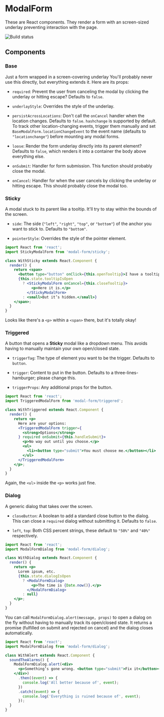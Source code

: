 # ModalForm

These are React components. They render a form with an screen-sized underlay preventing interaction with the page.

![Build status](https://travis-ci.org/zooniverse/modal-form.svg)

## Components

### Base

Just a form wrapped in a screen-covering underlay You'll probably never use this directly, but everything extends it. Here are its props:

* `required`: Prevent the user from canceling the modal by clicking the underlay or hitting escape? Defaults to `false`.

* `underlayStyle`: Overrides the style of the underlay.

* `persistAcrossLocations`: Don't call the `onCancel` handler when the location changes. Defaults to `false`. `hashchange` is supported by default. To track other location-changing events, trigger them manually and set `BaseModalForm.locationChangeEvent` to the event name (defaults to `"locationchange"`) before mounting any modal forms.

* `loose`: Render the form underlay directly into its parent element? Defaults to `false`, which renders it into a container the body above everything else.

* `onSubmit`: Handler for form submission. This function should probably close the modal.

* `onCancel`: Handler for when the user cancels by clicking the underlay or hitting escape. This should probably close the modal too.

### Sticky

A modal stuck to its parent like a tooltip. It'll try to stay within the bounds of the screen.

* `side`: The side (`"left"`, `"right"`, `"top"`, or `"bottom"`) of the anchor you want to stick to. Defaults to `"bottom"`.

* `pointerStyle`: Overrides the style of the pointer element.

```jsx
import React from 'react';
import StickyModalForm from 'modal-form/sticky';

class WithSticky extends React.Component {
  render() {
    return <span>
      <button type="button" onClick={this.openTooltip}>I have a tooltip.</button>
      {this.state.tooltipIsOpen
        ? <StickyModalForm onCancel={this.closeTooltip}>
            <p>Here it is.</p>
          </StickyModalForm>
        : <small>But it’s hidden.</small>}
    </span>;
  }
}
```

Looks like there's a `<p>` within a `<span>` there, but it's totally okay!

### Triggered

A button that opens a **Sticky** modal like a dropdown menu. This avoids having to manually maintain your own open/closed state.

* `triggerTag`: The type of element you want to be the trigger. Defaults to `button`.

* `trigger`: Content to put in the button. Defaults to a three-lines-hamburger; please change this.

* `triggerProps`: Any additional props for the button.

```jsx
import React from 'react';
import TriggeredModalForm from 'modal-form/triggered';

class WithTriggered extends React.Component {
  render() {
    return <p>
      Here are your options:
      <TriggeredModalForm trigger={
        <strong>Options</strong>
      } required onSubmit={this.handleSubmit}>
        <p>No way out until you choose.</p>
        <ul>
          <li><button type="submit">You must choose me.</button></li>
        </ul>
      </TriggeredModalForm>
    </p>;
  }
}
```

Again, the `<ul>` inside the `<p>` works just fine.

### Dialog

A generic dialog that takes over the screen.

* `closeButton`: A boolean to add a standard close button to the dialog. This can close a `required` dialog without submitting it. Defaults to `false`.

* `left`, `top`: Both CSS percent strings, these default to `"50%"` and `"40%"` respectively.

```jsx
import React from 'react';
import ModalFormDialog from 'modal-form/dialog';

class WithDialog extends React.Component {
  render() {
    return <p>
      Lorem ipsum, etc.
      {this.state.dialogIsOpen
        ? <ModalFormDialog>
            <p>The time is {Date.now()}.</p>
          </ModalFormDialog>
        : null}
    </p>;
  }
}
```

You can call `ModalFormDialog.alert(message, props)` to open a dialog on the fly without having to manually track its open/closed state. It returns a promise (fulfilled on submit and rejected on cancel) and the dialog closes automatically.

```jsx
import React from 'react';
import ModalFormDialog from 'modal-form/dialog';

class WithAlert extends React.Component {
  soundTheAlarms() {
    ModalFormDialog.alert(<div>
      <p>Something’s gone wrong. <button type="submit">Fix it</button></p>
    </div>)
      .then((event) => {
        console.log('All better because of', event);
      })
      .catch((event) => {
        console.log('Everything is ruined because of', event);
      });
  }
}
```
